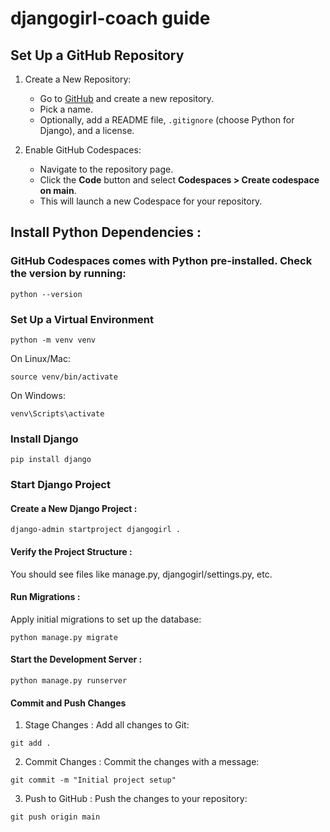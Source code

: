 # djangogirl-coach guide

## Set Up a GitHub Repository
1. Create a New Repository:
   - Go to [GitHub](https://github.com) and create a new repository.
   - Pick a name.
   - Optionally, add a README file, `.gitignore` (choose Python for Django), and a license.

2. Enable GitHub Codespaces:
   - Navigate to the repository page.
   - Click the **Code** button and select **Codespaces > Create codespace on main**.
   - This will launch a new Codespace for your repository.


## Install Python Dependencies :
### GitHub Codespaces comes with Python pre-installed. Check the version by running:
```
python --version
```

### Set Up a Virtual Environment
```
python -m venv venv
```

On Linux/Mac:
```
source venv/bin/activate
```

On Windows:
```
venv\Scripts\activate
```

### Install Django 
```
pip install django
```

### Start Django Project
#### Create a New Django Project :
```
django-admin startproject djangogirl .
```

#### Verify the Project Structure :
You should see files like manage.py, djangogirl/settings.py, etc.

#### Run Migrations :
Apply initial migrations to set up the database:
```
python manage.py migrate
```

#### Start the Development Server :
```
python manage.py runserver
```

#### Commit and Push Changes
1. Stage Changes :
Add all changes to Git:
```
git add .
```
2. Commit Changes :
Commit the changes with a message:
```
git commit -m "Initial project setup"
```
3. Push to GitHub :
Push the changes to your repository:
```
git push origin main
```


